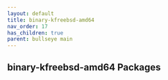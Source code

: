 ```yaml
---
layout: default
title: binary-kfreebsd-amd64
nav_order: 17
has_children: true
parent: bullseye main
---
```


## binary-kfreebsd-amd64 Packages
